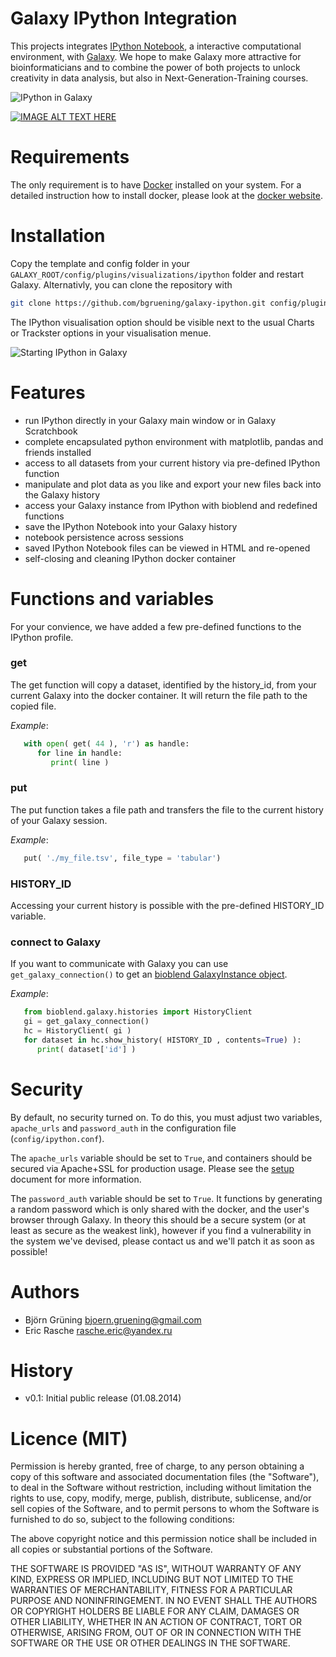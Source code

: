 Galaxy IPython Integration
==========================

This projects integrates [IPython Notebook](http://ipython.org/notebook.html), a interactive computational environment, with [Galaxy](http://galaxyproject.org). 
We hope to make Galaxy more attractive for bioinformaticians and to combine the power of both projects to unlock creativity in data analysis, but also in Next-Generation-Training courses.

![IPython in Galaxy](https://raw.githubusercontent.com/bgruening/galaxy-ipython/master/images/ipython_in_galaxy.png)

[![IMAGE ALT TEXT HERE](http://img.youtube.com/vi/jQDyTuYnn1k/0.jpg)](http://www.youtube.com/watch?v=jQDyTuYnn1k)


Requirements
============

The only requirement is to have [Docker](https://www.docker.com) installed on your system.
For a detailed instruction how to install docker, please look at the [docker website](https://docs.docker.com/installation/).


Installation
============

Copy the template and config folder in your ``GALAXY_ROOT/config/plugins/visualizations/ipython`` folder and restart Galaxy.
Alternativly, you can clone the repository with

```bash
git clone https://github.com/bgruening/galaxy-ipython.git config/plugins/viz/ipython
````

The IPython visualisation option should be visible next to the usual Charts or Trackster options in your visualisation menue.

![Starting IPython in Galaxy](https://raw.githubusercontent.com/bgruening/galaxy-ipython/master/images/start_ipython.png)


Features
========

 * run IPython directly in your Galaxy main window or in Galaxy Scratchbook
 * complete encapsulated python environment with matplotlib, pandas and friends installed
 * access to all datasets from your current history via pre-defined IPython function
 * manipulate and plot data as you like and export your new files back into the Galaxy history
 * access your Galaxy instance from IPython with bioblend and redefined functions
 * save the IPython Notebook into your Galaxy history
 * notebook persistence across sessions
 * saved IPython Notebook files can be viewed in HTML and re-opened
 * self-closing and cleaning IPython docker container


Functions and variables
=======================

For your convience, we have added a few pre-defined functions to the IPython profile.

### get

   The get function will copy a dataset, identified by the history_id, from your current Galaxy 
   into the docker container. It will return the file path to the copied file.

   *Example*:
   ```python
      with open( get( 44 ), 'r') as handle:
         for line in handle:
            print( line )
   ``` 

### put

   The put function takes a file path and transfers the file to the current history of your Galaxy session.

   *Example*:
   ```python
      put( './my_file.tsv', file_type = 'tabular')
   ```

### HISTORY_ID

   Accessing your current history is possible with the pre-defined HISTORY_ID variable.
   

### connect to Galaxy

   If you want to communicate with Galaxy you can use ```get_galaxy_connection()``` to get an [bioblend GalaxyInstance object](http://bioblend.readthedocs.org/en/latest/api_docs/galaxy/all.html?highlight=galaxyinstance).

   *Example*:
   ```python
      from bioblend.galaxy.histories import HistoryClient
      gi = get_galaxy_connection()
      hc = HistoryClient( gi )
      for dataset in hc.show_history( HISTORY_ID , contents=True) ):
         print( dataset['id'] )
   ```


Security
========

By default, no security turned on. To do this, you must adjust two variables, `apache_urls` and
`password_auth` in the configuration file (`config/ipython.conf`). 

The `apache_urls` variable should be set to `True`, and containers should be secured via Apache+SSL for production usage. Please see the [setup](INSTALL.md) document for more information.

The `password_auth` variable should be set to `True`. It functions by generating a random password which is only shared with the docker, and the user's browser through Galaxy. In theory this should be a secure system (or at least as secure as the weakest link), however if you find a vulnerability in the system we've devised, please contact us and we'll patch it as soon as possible!


Authors
=======

 * Björn Grüning <bjoern.gruening@gmail.com>
 * Eric Rasche <rasche.eric@yandex.ru>


History
=======

- v0.1: Initial public release (01.08.2014)


Licence (MIT)
=============

Permission is hereby granted, free of charge, to any person obtaining a copy
of this software and associated documentation files (the "Software"), to deal
in the Software without restriction, including without limitation the rights
to use, copy, modify, merge, publish, distribute, sublicense, and/or sell
copies of the Software, and to permit persons to whom the Software is
furnished to do so, subject to the following conditions:

The above copyright notice and this permission notice shall be included in
all copies or substantial portions of the Software.

THE SOFTWARE IS PROVIDED "AS IS", WITHOUT WARRANTY OF ANY KIND, EXPRESS OR
IMPLIED, INCLUDING BUT NOT LIMITED TO THE WARRANTIES OF MERCHANTABILITY,
FITNESS FOR A PARTICULAR PURPOSE AND NONINFRINGEMENT. IN NO EVENT SHALL THE
AUTHORS OR COPYRIGHT HOLDERS BE LIABLE FOR ANY CLAIM, DAMAGES OR OTHER
LIABILITY, WHETHER IN AN ACTION OF CONTRACT, TORT OR OTHERWISE, ARISING FROM,
OUT OF OR IN CONNECTION WITH THE SOFTWARE OR THE USE OR OTHER DEALINGS IN
THE SOFTWARE.
